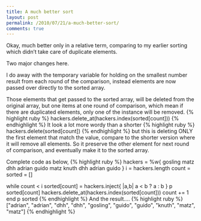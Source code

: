 ```yaml
---
title: A much better sort
layout: post
permalink: /2010/07/21/a-much-better-sort/
comments: true
---
```

Okay, much better only in a relative term, comparing to my earlier sorting which didn’t take care of duplicate elements.

Two major changes here.

I do away with the temporary variable for holding on the smallest number result from each round of the comparison, instead elements are now passed over directly to the sorted array.

Those elements that get passed to the sorted array, will be deleted from the original array, but one items at one round of comparison, which mean if there are duplicated elements, only one of the instance will be removed.
{% highlight ruby %}
 hackers.delete_at(hackers.index(sorted[count]))
{% endhighlight %}
It look a lot more wordy than a shorter
{% highlight ruby %}
hackers.delete(sorted[count])
{% endhighlight %}
but this is deleting ONLY the first element that match the value, compare to the shorter version where it will remove all elements. So it preserve the other element for next round of comparison, and eventually make it to the sorted array.

Complete code as below,
{% highlight ruby %}
hackers = %w{ gosling matz dhh adrian guido matz knuth dhh adrian guido }
i = hackers.length
count = 
sorted = []
 
while count < i
  sorted[count] = hackers.inject{ |a,b| a < b ? a : b }
  p sorted[count]
  hackers.delete_at(hackers.index(sorted[count]))
  count += 1
end
p sorted
{% endhighlight %}
And the result….
{% highlight ruby %}
["adrian", "adrian", "dhh", "dhh", "gosling", "guido", "guido", "knuth", "matz", "matz"]
{% endhighlight %}